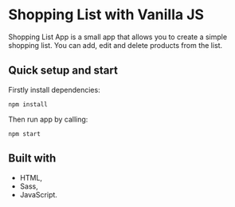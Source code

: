 # Shopping List with Vanilla JS

Shopping List App is a small app that allows you to create a simple shopping list. You can add, edit and delete products from the list.

## Quick setup and start

Firstly install dependencies:

```shell
npm install
```

Then run app by calling:

```shell
npm start
```

## Built with

-   HTML,
-   Sass,
-   JavaScript.
